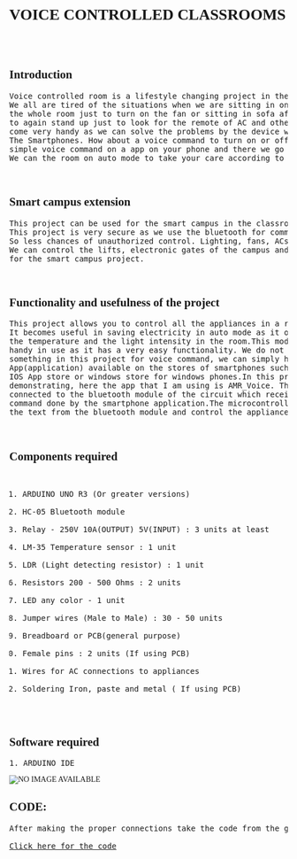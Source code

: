 <font face="Times New Roman">
<h1>VOICE CONTROLLED CLASSROOMS</h1>
<br/><br/>
<h2>Introduction</h2>
<pre>Voice controlled room is a lifestyle changing project in the field of IoT- Internet of things.
We all are tired of the situations when we are sitting in one end of the room and we have to walk 
the whole room just to turn on the fan or sitting in sofa after a long tiring day and then you have 
to again stand up just to look for the remote of AC and other appliances. But now these things can 
come very handy as we can solve the problems by the device we always useto carry with us. Yes,obviously, 
The Smartphones. How about a voice command to turn on or off any appliance in room.You can give a 
simple voice command on a app on your phone and there we go commanding the appliances of the room.
We can the room on auto mode to take your care according to the weather and lights of the room.</pre>

<br/>
<h2>Smart campus extension</h2>
<pre>This project can be used for the smart campus in the classrooms, offices, lobbies or anywhere. 
This project is very secure as we use the bluetooth for communication medium instead of internet. 
So less chances of unauthorized control. Lighting, fans, ACs in the room,you just need a voice command. 
We can control the lifts, electronic gates of the campus and many more. This module can be very useful 
for the smart campus project.</pre>
<br/>
<h2>Functionality and usefulness of the project</h2>
<pre>This project allows you to control all the appliances in a room with the voice command. 
It becomes useful in saving electricity in auto mode as it optimise the system according to 
the temperature and the light intensity in the room.This module of voice command comes very 
handy in use as it has a very easy functionality. We do not need a different device or 
something in this project for voice command, we can simply have voice command from a mobile 
App(application) available on the stores of smartphones such as Google Play Store for Android, 
IOS App store or windows store for windows phones.In this project I am using the android for 
demonstrating, here the app that I am using is AMR_Voice. This application in the phone is 
connected to the bluetooth module of the circuit which receives the text conversion of voice 
command done by the smartphone application.The microcontroller board in the circuit interprets 
the text from the bluetooth module and control the appliances using an electronic switch called relay.</pre>

<br/>
<h2>Components required</h2>
<pre>
<ol>
<li>ARDUINO UNO R3 (Or greater versions)</li>
<li>HC-05 Bluetooth module</li>
<li>Relay - 250V 10A(OUTPUT) 5V(INPUT) : 3 units at least</li>
<li>LM-35 Temperature sensor : 1 unit</li>
<li>LDR (Light detecting resistor) : 1 unit</li>
<li>Resistors 200 - 500 Ohms : 2 units</li>
<li>LED any color - 1 unit</li>
<li>Jumper wires (Male to Male) : 30 - 50 units</li>
<li>Breadboard or PCB(general purpose)</li>
<li>Female pins : 2 units (If using PCB)</li>
<li>Wires for AC connections to appliances</li>
<li>Soldering Iron, paste and metal ( If using PCB)</li> 
</ol>
</pre>
<h2>Software required</h2>
<pre>1. ARDUINO IDE</pre>
<img src="C:\Users\manuj\Documents\circuit.png" alt="NO IMAGE AVAILABLE">

<h2>CODE:</h2>
<pre>After making the proper connections take the code from the given link and run it on the Arduino Board.<br>
<a href="https://github.com/manujain006/Voice_control_room_project">Click here for the code</a>
</pre>

</font>
